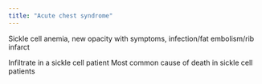 ```yaml
---
title: "Acute chest syndrome"
---
```

Sickle cell anemia, new opacity with symptoms, infection/fat embolism/rib infarct

Infiltrate in a sickle cell patient
Most common cause of death in sickle cell patients

